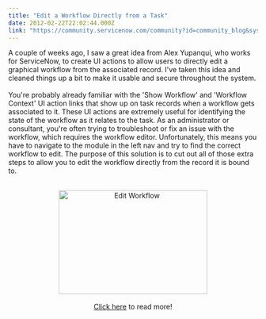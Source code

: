 ```yaml
---
title: "Edit a Workflow Directly from a Task"
date: 2012-02-22T22:02:44.000Z
link: "https://community.servicenow.com/community?id=community_blog&sys_id=ed1e226ddbd0dbc01dcaf3231f961908"
---
```

<p>A couple of weeks ago, I saw a great idea from Alex Yupanqui, who works for ServiceNow, to create UI actions to allow users to directly edit a graphical workflow from the associated record. I've taken this idea and cleaned things up a bit to make it usable and secure throughout the system.<br /><br />You're probably already familiar with the 'Show Workflow' and 'Workflow Context' UI action links that show up on task records when a workflow gets associated to it. These UI actions are extremely useful for identifying the state of the workflow as it relates to the task. As an administrator or consultant, you're often trying to troubleshoot or fix an issue with the workflow, which requires the workflow editor. Unfortunately, this means you have to navigate to the module in the left nav and try to find the correct workflow to edit. The purpose of this solution is to cut out all of those extra steps to allow you to edit the workflow directly from the record it is bound to.<br /><center><br /><a href="http://www.servicenowguru.com/system-ui/ui-actions-system-ui/edit-workflow-ui-action/"><img src="http://www.servicenowguru.com/wp-content/uploads/2012/02/EditWorkflow-300x209.jpg" alt="Edit Workflow" title="Edit Workflow" width="300" height="209" class="aligncenter size-medium wp-image-4304" /></a><br /><br /><a title="w.servicenowguru.com/system-ui/ui-actions-system-ui/edit-workflow-ui-action/" href="http://www.servicenowguru.com/system-ui/ui-actions-system-ui/edit-workflow-ui-action/">Click here</a> to read more!<br /></center><br /><!--break--></p>